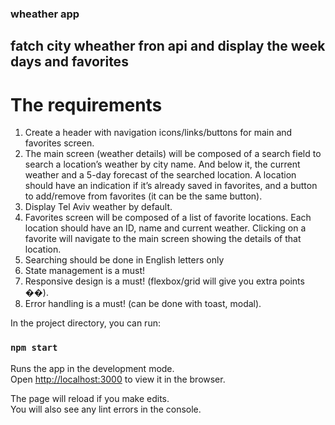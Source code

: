 ### wheather app 
## fatch city wheather fron api and display the week days and favorites

# The requirements

1. Create a header with navigation icons/links/buttons for main and favorites screen. 
2. The main screen (weather details) will be composed of a search field to search a location’s weather by city name. And below it, the current weather and a 5-day forecast of the searched location. A location should have an indication if it’s already saved in favorites, and a button to add/remove from favorites (it can be the same button).
3. Display Tel Aviv weather by default. 
4. Favorites screen will be composed of a list of favorite locations. Each location should have an ID, name and current weather. Clicking on a favorite will navigate to the main screen showing the details of that location. 
5. Searching should be done in English letters only 
6. State management is a must! 
7. Responsive design is a must! (flexbox/grid will give you extra points ��).
8. Error handling is a must! (can be done with toast, modal). 


In the project directory, you can run:

### `npm start`

Runs the app in the development mode.\
Open [http://localhost:3000](http://localhost:3000) to view it in the browser.

The page will reload if you make edits.\
You will also see any lint errors in the console.

